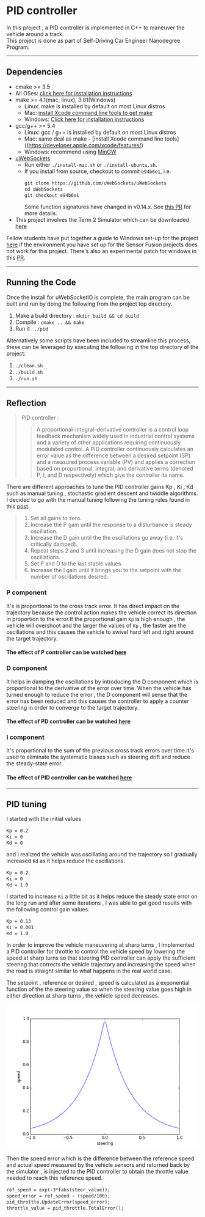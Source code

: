 # PID controller
In this project , a PID controller is implemented in C++ to maneuver the vehicle around a track.  
This project is done as part of Self-Driving Car Engineer Nanodegree Program.


---

## Dependencies

* cmake >= 3.5
 * All OSes: [click here for installation instructions](https://cmake.org/install/)
* make >= 4.1(mac, linux), 3.81(Windows)
  * Linux: make is installed by default on most Linux distros
  * Mac: [install Xcode command line tools to get make](https://developer.apple.com/xcode/features/)
  * Windows: [Click here for installation instructions](http://gnuwin32.sourceforge.net/packages/make.htm)
* gcc/g++ >= 5.4
  * Linux: gcc / g++ is installed by default on most Linux distros
  * Mac: same deal as make - [install Xcode command line tools]((https://developer.apple.com/xcode/features/)
  * Windows: recommend using [MinGW](http://www.mingw.org/)
* [uWebSockets](https://github.com/uWebSockets/uWebSockets)
  * Run either `./install-mac.sh` or `./install-ubuntu.sh`.
  * If you install from source, checkout to commit `e94b6e1`, i.e.
    ```
    git clone https://github.com/uWebSockets/uWebSockets 
    cd uWebSockets
    git checkout e94b6e1
    ```
    Some function signatures have changed in v0.14.x. See [this PR](https://github.com/udacity/CarND-MPC-Project/pull/3) for more details.
* This project involves the Term 2 Simulator which can be downloaded [here](https://github.com/udacity/self-driving-car-sim/releases)    
  
Fellow students have put together a guide to Windows set-up for the project [here](https://s3-us-west-1.amazonaws.com/udacity-selfdrivingcar/files/Kidnapped_Vehicle_Windows_Setup.pdf) if the environment you have set up for the Sensor Fusion projects does not work for this project. There's also an experimental patch for windows in this [PR](https://github.com/udacity/CarND-PID-Control-Project/pull/3).

---

## Running the Code
Once the install for uWebSocketIO is complete, the main program can be built and run by doing the following from the project top directory.

1. Make a build directory : `mkdir build && cd build`
2. Compile : `cmake .. && make`
3. Run it : `./pid`

Alternatively some scripts have been included to streamline this process, these can be leveraged by executing the following in the top directory of the project:

1. `./clean.sh`
2. `./build.sh`
3. `./run.sh`

---

## Reflection

> PID controller :  
>>A proportional–integral–derivative controller is a control loop feedback mechanism widely used in industrial control systems and a variety of other applications requiring continuously modulated control. A PID controller continuously calculates an error value as the difference between a desired setpoint (SP) and a measured process variable (PV) and applies a correction based on proportional, integral, and derivative terms (denoted P, I, and D respectively) which give the controller its name.


There are different approaches to tune the PID controller gains Kp , Ki , Kd such as manual tuning , stochastic gradient descent and twiddle algorithms. I decided to go with the manual tuning following the tuning rules found in this [post](https://robotics.stackexchange.com/questions/167/what-are-good-strategies-for-tuning-pid-loops). 

>1. Set all gains to zero.
>2. Increase the P gain until the response to a disturbance is steady oscillation.
>3. Increase the D gain until the the oscillations go away (i.e. it's critically damped).
>4. Repeat steps 2 and 3 until increasing the D gain does not stop the oscillations.
>5. Set P and D to the last stable values.
>6. Increase the I gain until it brings you to the setpoint with the number of oscillations desired.

### P component

It's is proportional to the cross track error. It has direct impact on the trajectory because the control action makes the vehicle correct its direction in proportion to the error.If the proportional gain `Kp` is high enough , the vehicle will overshoot and the larger the values of `Kp` , the faster are the oscillations and this causes the vehicle to swivel hard left and right around the target trajectory.

#### The effect of P controller can be watched [here](https://www.youtube.com/watch?v=4Zn5lMgn2UU)
 
### D component

It helps in damping the oscillations by introducing the D component which is proportional to the derivative of the error over time. When the vehicle has turned enough to reduce the error , the D component will sense that the error has been reduced and this causes the controller to apply a counter steering in order to converge to the target trajectory.

#### The effect of PD  controller can be watched [here](https://www.youtube.com/watch?v=LYhUnZ8xbVU)

### I component

It's proportional to the sum of the previous cross track errors over time.It's used to eliminate the systematic biases such as steering drift and reduce the steady-state error.

#### The effect of PID controller can be watched [here](https://www.youtube.com/watch?v=_DAz7sskXm4)

---

## PID tuning

I started with the initial values
```
Kp = 0.2 
Ki = 0
Kd = 0
```
and I realized the vehicle was oscillating around the trajectory so I gradually increased `Kd` as it helps reduce the oscillations.
```
Kp = 0.2 
Ki = 0
Kd = 1.0

```
I started to increase `Ki` a little bit as it helps reduce the steady state error on the long run and after some iterations , I was able to get good results with the following control gain values.
```
Kp = 0.13
Ki = 0.001 
Kd = 1.0
```
In order to improve the vehicle maneuvering at sharp turns , I implemented a PID controller for throttle to control the vehicle speed by lowering the speed at sharp turns so that steering PID controller can apply the sufficient steering that corrects the vehicle trajectory and increasing the speed when the road is straight similar to what happens in the real world case.
   
 The setpoint , reference or desired , speed is calculated as a exponential function of the the steering value so when the steering value goes high in either direction at sharp turns , the vehicle speed decreases.

 ![speed-steer](./images/speed-steer.png)

Then the speed error which is the difference between the reference speed and actual speed measured by the vehicle sensors and returned back by the simulator , is injected to the PID controller to obtain the throttle value needed to reach this reference speed.

 ```
ref_speed = exp(-3*fabs(steer_value));
speed_error = ref_speed - (speed/100);
pid_throttle.UpdateError(speed_error);
throttle_value = pid_throttle.TotalError();  
```

